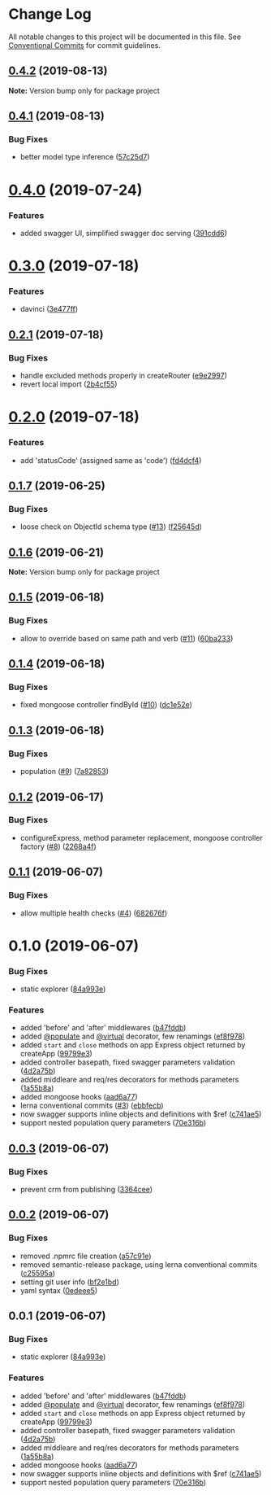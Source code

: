 # Change Log

All notable changes to this project will be documented in this file.
See [Conventional Commits](https://conventionalcommits.org) for commit guidelines.

## [0.4.2](https://github.com/Oneflow/davinci/compare/v0.4.1...v0.4.2) (2019-08-13)

**Note:** Version bump only for package project





## [0.4.1](https://github.com/Oneflow/davinci/compare/v0.4.0...v0.4.1) (2019-08-13)


### Bug Fixes

* better model type inference ([57c25d7](https://github.com/Oneflow/davinci/commit/57c25d7))





# [0.4.0](https://github.com/Oneflow/davinci/compare/v0.3.0...v0.4.0) (2019-07-24)


### Features

* added swagger UI, simplified swagger doc serving ([391cdd6](https://github.com/Oneflow/davinci/commit/391cdd6))





# [0.3.0](https://github.com/Oneflow/davinci/compare/v0.2.1...v0.3.0) (2019-07-18)


### Features

* davinci ([3e477ff](https://github.com/Oneflow/davinci/commit/3e477ff))





## [0.2.1](https://github.com/Oneflow/substrate/compare/v0.2.0...v0.2.1) (2019-07-18)


### Bug Fixes

* handle excluded methods properly in createRouter ([e9e2997](https://github.com/Oneflow/substrate/commit/e9e2997))
* revert local import ([2b4cf55](https://github.com/Oneflow/substrate/commit/2b4cf55))





# [0.2.0](https://github.com/Oneflow/substrate/compare/v0.1.7...v0.2.0) (2019-07-18)


### Features

* add 'statusCode' (assigned same as 'code') ([fd4dcf4](https://github.com/Oneflow/substrate/commit/fd4dcf4))





## [0.1.7](https://github.com/Oneflow/substrate/compare/v0.1.6...v0.1.7) (2019-06-25)


### Bug Fixes

* loose check on ObjectId schema type ([#13](https://github.com/Oneflow/substrate/issues/13)) ([f25645d](https://github.com/Oneflow/substrate/commit/f25645d))





## [0.1.6](https://github.com/Oneflow/substrate/compare/v0.1.5...v0.1.6) (2019-06-21)

**Note:** Version bump only for package project





## [0.1.5](https://github.com/Oneflow/substrate/compare/v0.1.4...v0.1.5) (2019-06-18)


### Bug Fixes

* allow to override based on same path and verb ([#11](https://github.com/Oneflow/substrate/issues/11)) ([60ba233](https://github.com/Oneflow/substrate/commit/60ba233))





## [0.1.4](https://github.com/Oneflow/substrate/compare/v0.1.3...v0.1.4) (2019-06-18)


### Bug Fixes

* fixed mongoose controller findById ([#10](https://github.com/Oneflow/substrate/issues/10)) ([dc1e52e](https://github.com/Oneflow/substrate/commit/dc1e52e))





## [0.1.3](https://github.com/Oneflow/substrate/compare/v0.1.2...v0.1.3) (2019-06-18)


### Bug Fixes

* population ([#9](https://github.com/Oneflow/substrate/issues/9)) ([7a82853](https://github.com/Oneflow/substrate/commit/7a82853))





## [0.1.2](https://github.com/Oneflow/substrate/compare/v0.1.1...v0.1.2) (2019-06-17)


### Bug Fixes

* configureExpress, method parameter replacement, mongoose controller factory ([#8](https://github.com/Oneflow/substrate/issues/8)) ([2268a4f](https://github.com/Oneflow/substrate/commit/2268a4f))





## [0.1.1](https://github.com/Oneflow/substrate/compare/v0.1.0...v0.1.1) (2019-06-07)


### Bug Fixes

* allow multiple health checks ([#4](https://github.com/Oneflow/substrate/issues/4)) ([682676f](https://github.com/Oneflow/substrate/commit/682676f))





# 0.1.0 (2019-06-07)


### Bug Fixes

* static explorer ([84a993e](https://github.com/Oneflow/substrate/commit/84a993e))


### Features

* added 'before' and 'after' middlewares ([b47fddb](https://github.com/Oneflow/substrate/commit/b47fddb))
* added [@populate](https://github.com/populate) and [@virtual](https://github.com/virtual) decorator, few renamings ([ef8f978](https://github.com/Oneflow/substrate/commit/ef8f978))
* added `start` and `close` methods on app Express object returned by createApp ([99799e3](https://github.com/Oneflow/substrate/commit/99799e3))
* added controller basepath, fixed swagger parameters validation ([4d2a75b](https://github.com/Oneflow/substrate/commit/4d2a75b))
* added middleare and req/res decorators for methods parameters ([1a55b8a](https://github.com/Oneflow/substrate/commit/1a55b8a))
* added mongoose hooks ([aad6a77](https://github.com/Oneflow/substrate/commit/aad6a77))
* lerna conventional commits ([#3](https://github.com/Oneflow/substrate/issues/3)) ([ebbfecb](https://github.com/Oneflow/substrate/commit/ebbfecb))
* now swagger supports inline objects and definitions with $ref ([c741ae5](https://github.com/Oneflow/substrate/commit/c741ae5))
* support nested population query parameters ([70e316b](https://github.com/Oneflow/substrate/commit/70e316b))





## [0.0.3](https://github.com/Oneflow/substrate/compare/v0.0.2...v0.0.3) (2019-06-07)


### Bug Fixes

* prevent crm from publishing ([3364cee](https://github.com/Oneflow/substrate/commit/3364cee))





## [0.0.2](https://github.com/Oneflow/substrate/compare/v0.0.1...v0.0.2) (2019-06-07)


### Bug Fixes

* removed .npmrc file creation ([a57c91e](https://github.com/Oneflow/substrate/commit/a57c91e))
* removed semantic-release package, using lerna conventional commits ([c25595a](https://github.com/Oneflow/substrate/commit/c25595a))
* setting git user info ([bf2e1bd](https://github.com/Oneflow/substrate/commit/bf2e1bd))
* yaml syntax ([0edeee5](https://github.com/Oneflow/substrate/commit/0edeee5))





## 0.0.1 (2019-06-07)


### Bug Fixes

* static explorer ([84a993e](https://github.com/Oneflow/substrate/commit/84a993e))


### Features

* added 'before' and 'after' middlewares ([b47fddb](https://github.com/Oneflow/substrate/commit/b47fddb))
* added [@populate](https://github.com/populate) and [@virtual](https://github.com/virtual) decorator, few renamings ([ef8f978](https://github.com/Oneflow/substrate/commit/ef8f978))
* added `start` and `close` methods on app Express object returned by createApp ([99799e3](https://github.com/Oneflow/substrate/commit/99799e3))
* added controller basepath, fixed swagger parameters validation ([4d2a75b](https://github.com/Oneflow/substrate/commit/4d2a75b))
* added middleare and req/res decorators for methods parameters ([1a55b8a](https://github.com/Oneflow/substrate/commit/1a55b8a))
* added mongoose hooks ([aad6a77](https://github.com/Oneflow/substrate/commit/aad6a77))
* now swagger supports inline objects and definitions with $ref ([c741ae5](https://github.com/Oneflow/substrate/commit/c741ae5))
* support nested population query parameters ([70e316b](https://github.com/Oneflow/substrate/commit/70e316b))

